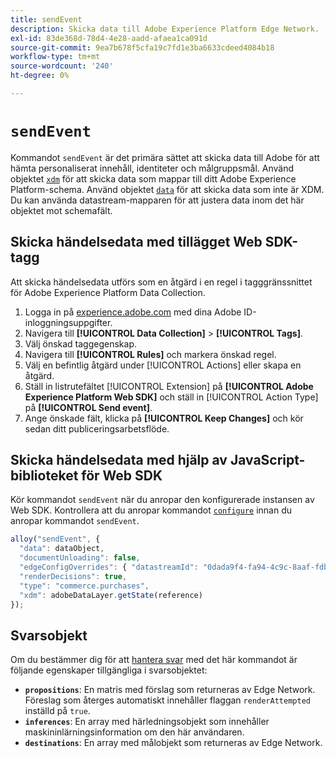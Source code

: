 ```yaml
---
title: sendEvent
description: Skicka data till Adobe Experience Platform Edge Network.
exl-id: 83de368d-78d4-4e28-aadd-afaea1ca091d
source-git-commit: 9ea7b678f5cfa19c7fd1e3ba6633cdeed4084b18
workflow-type: tm+mt
source-wordcount: '240'
ht-degree: 0%

---
```


# `sendEvent`

Kommandot `sendEvent` är det primära sättet att skicka data till Adobe för att hämta personaliserat innehåll, identiteter och målgruppsmål. Använd objektet [`xdm`](xdm.md) för att skicka data som mappar till ditt Adobe Experience Platform-schema. Använd objektet [`data`](data.md) för att skicka data som inte är XDM. Du kan använda datastream-mapparen för att justera data inom det här objektet mot schemafält.

## Skicka händelsedata med tillägget Web SDK-tagg

Att skicka händelsedata utförs som en åtgärd i en regel i tagggränssnittet för Adobe Experience Platform Data Collection.

1. Logga in på [experience.adobe.com](https://experience.adobe.com) med dina Adobe ID-inloggningsuppgifter.
1. Navigera till **[!UICONTROL Data Collection]** > **[!UICONTROL Tags]**.
1. Välj önskad taggegenskap.
1. Navigera till **[!UICONTROL Rules]** och markera önskad regel.
1. Välj en befintlig åtgärd under [!UICONTROL Actions] eller skapa en åtgärd.
1. Ställ in listrutefältet [!UICONTROL Extension] på **[!UICONTROL Adobe Experience Platform Web SDK]** och ställ in [!UICONTROL Action Type] på **[!UICONTROL Send event]**.
1. Ange önskade fält, klicka på **[!UICONTROL Keep Changes]** och kör sedan ditt publiceringsarbetsflöde.

## Skicka händelsedata med hjälp av JavaScript-biblioteket för Web SDK

Kör kommandot `sendEvent` när du anropar den konfigurerade instansen av Web SDK. Kontrollera att du anropar kommandot [`configure`](../configure/overview.md) innan du anropar kommandot `sendEvent`.

```js
alloy("sendEvent", {
  "data": dataObject,
  "documentUnloading": false,
  "edgeConfigOverrides": { "datastreamId": "0dada9f4-fa94-4c9c-8aaf-fdbac6c56287" },
  "renderDecisions": true,
  "type": "commerce.purchases",
  "xdm": adobeDataLayer.getState(reference)
});
```

## Svarsobjekt

Om du bestämmer dig för att [hantera svar](../command-responses.md) med det här kommandot är följande egenskaper tillgängliga i svarsobjektet:

* **`propositions`**: En matris med förslag som returneras av Edge Network. Föreslag som återges automatiskt innehåller flaggan `renderAttempted` inställd på `true`.
* **`inferences`**: En array med härledningsobjekt som innehåller maskininlärningsinformation om den här användaren.
* **`destinations`**: En array med målobjekt som returneras av Edge Network.
